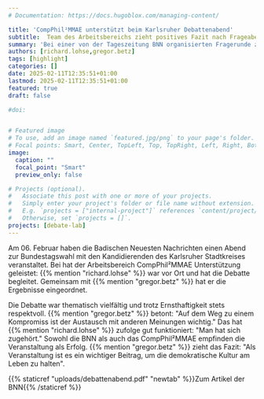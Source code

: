 ```yaml
---
# Documentation: https://docs.hugoblox.com/managing-content/

title: 'CompPhil²MMAE unterstützt beim Karlsruher Debattenabend'
subtitle:  Team des Arbeitsbereichs zieht positives Fazit nach Frageabend zur Bundestagswahl
summary: 'Bei einer von der Tageszeitung BNN organisierten Fragerunde zur Bundestagswahl in Karlsruhe war Richard Lohse vor Ort, um die Debattenkultur der Kandidierenden zu beobachten und einzuschätzen. Er und Gregor Betz teilen den positiven Eindruck der Veranstaltenden: Die Veranstaltung war ein Erfolg.'
authors: [richard.lohse,gregor.betz]
tags: [highlight]
categories: []
date: 2025-02-11T12:35:51+01:00
lastmod: 2025-02-11T12:35:51+01:00
featured: true
draft: false

#doi:


# Featured image
# To use, add an image named `featured.jpg/png` to your page's folder.
# Focal points: Smart, Center, TopLeft, Top, TopRight, Left, Right, BottomLeft, Bottom, BottomRight.
image:
  caption: ""
  focal_point: "Smart"
  preview_only: false

# Projects (optional).
#   Associate this post with one or more of your projects.
#   Simply enter your project's folder or file name without extension.
#   E.g. `projects = ["internal-project"]` references `content/project/deep-learning/index.md`.
#   Otherwise, set `projects = []`.
projects: [debate-lab]
---
```

Am 06. Februar haben die Badischen Neuesten Nachrichten einen Abend zur Bundestagswahl mit den Kandidierenden des Karlsruher Stadtkreises veranstaltet. Bei hat der Arbeitsbereich CompPhil²MMAE Unterstützung geleistet: {{% mention "richard.lohse" %}} war vor Ort und hat die Debatte begleitet. Gemeinsam mit {{% mention "gregor.betz" %}} hat er die Ergebnisse eingeordnet.

Die Debatte war thematisch vielfältig und trotz Ernsthaftigkeit stets respektvoll. {{% mention "gregor.betz" %}} betont: "Auf dem Weg zu einem Kompromiss ist der Austausch mit anderen Meinungen wichtig." Das hat {{% mention "richard.lohse" %}} zufolge gut funktioniert: "Man hat sich zugehört." Sowohl die BNN als auch das CompPhil²MMAE empfinden die Veranstaltung als Erfolg. {{% mention "gregor.betz" %}} zieht das Fazit: "Als Veranstaltung ist es ein wichtiger Beitrag, um die demokratische Kultur am Leben zu halten".

{{% staticref "uploads/debattenabend.pdf" "newtab" %}}Zum Artikel der BNN{{% /staticref %}}